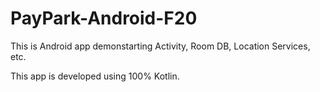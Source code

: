 # PayPark-Android-F20
This is Android app demonstarting Activity, Room DB, Location Services, etc.

This app is developed using 100% Kotlin.
